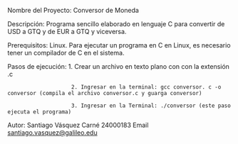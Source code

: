 Nombre del Proyecto:    Conversor de Moneda

Descripción:            Programa sencillo elaborado en lenguaje C para convertir de USD a GTQ y de EUR a GTQ y viceversa.

Prerequisitos:          Linux. Para ejecutar un programa en C en Linux, es necesario tener un compilador de C en el sistema.

Pasos de ejecución:     1. Crear un archivo en texto plano con con la extensión .c

                        2. Ingresar en la terminal: gcc conversor. c -o conversor (compila el archivo conversor.c y guarga conversor)
                        
                        3. Ingresar en la Terminal: ./conversor (este paso ejecuta el programa)
                        
Autor:                  Santiago Vásquez
                        Carné 24000183
                        Email santiago.vasquez@galileo.edu
